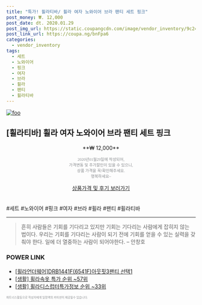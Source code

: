 ```yaml
--- 
title: "특가! 휠라티바/ 휠라 여자 노와이어 브라 팬티 세트 핑크" 
post_money: ₩. 12,000 
post_date: dt. 2020.01.29 
post_img_url: https://static.coupangcdn.com/image/vendor_inventory/9c24/ee3f1375d61bf0abe0f135929859b8886c2cce50a33d60f8e472b54d30cc.jpg 
post_link_url: https://coupa.ng/bnFpa6 
categories: 
  - vendor_inventory 
tags: 
  - 세트 
  - 노와이어 
  - 핑크 
  - 여자 
  - 브라 
  - 휠라 
  - 팬티 
  - 휠라티바 
--- 
```

[![foo](https://static.coupangcdn.com/image/vendor_inventory/9c24/ee3f1375d61bf0abe0f135929859b8886c2cce50a33d60f8e472b54d30cc.jpg)](https://coupa.ng/bnFpa6) 

## [휠라티바] 휠라 여자 노와이어 브라 팬티 세트 핑크 
<p style="text-align: center;">**₩ 12,000**</p> 
<p style="text-align: center;"><span style="color: #898c8f; font-family: Georgia,Times,serif; font-size: 0.75em;">2020년01월29일에 작성되어, <br>가격변동 및 추가할인이 있을 수 있으니,<br> 상품 가격을 꼭!확인해주세요.<br>행복하세요~</span> 
</p>	 
<div markdown="0" style="text-align: center;"><a href="https://coupa.ng/bnFpa6" class="btn btn--success">상품가격 및 후기 보러가기</a></div> 
<br><br> 
  #세트 #노와이어 #핑크 #여자 #브라 #휠라 #팬티 #휠라티바 
<hr> 

> 흔히 사람들은 기회를 기다리고 있지만 기회는 기다리는 사람에게 잡히지 않는 법이다. 우리는 기회를 기다리는 사람이 되기 전에 기회를 얻을 수 있는 실력을 갖춰야 한다. 일에 더 열중하는 사람이 되어야한다. – 안창호 


### POWER LINK

* <a href="https://blog.naver.com/fasyy4321/221790553830" target="_blank">[휠라언더웨어]DRB1441F(6541F)아웃핏3팬티 선택1</a>
* <a href="https://blog.naver.com/sakai111/221788402054" target="_blank"> [생활] 휠라속옷 특가 순위 ~57위</a>
* <a href="https://blog.naver.com/fasyy4321/221772662018" target="_blank"> [생활] 휠라디스럽터특가정보 순위 ~33위</a>

<span style="color: #898c8f; font-family: Georgia,Times,serif; font-size: 0.55em;">파트너스활동으로 작성자에게 일정액의 커미션이 제공될수 있습니다.</span> 
